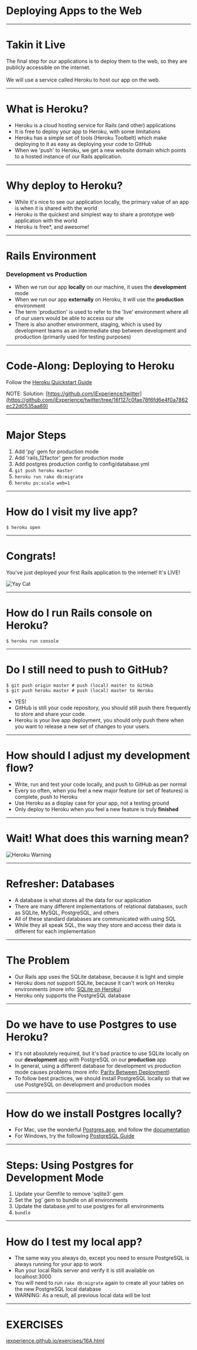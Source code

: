 # Deploying Apps to the Web

---
# Takin it Live

The final step for our applications is to deploy them to the web, so they are publicly accessible on the internet.
<br/><br/>
We will use a service called Heroku to host our app on the web.

---

# What is Heroku?

* Heroku is a cloud hosting service for Rails (and other) applications
* It is free to deploy your app to Heroku, with some limitations
* Heroku has a simple set of tools (Heroku Toolbelt) which make deploying to it as easy as deploying your code to GitHub
* When we 'push' to Heroku, we get a new website domain which points to a hosted instance of our Rails application.

---

# Why deploy to Heroku?

* While it's nice to see our application locally, the primary value of an app is when it is shared with the world
* Heroku is the quickest and simplest way to share a prototype web application with the world
* Heroku is free*, and awesome!

---
# Rails Environment
### Development vs Production

* When we run our app __locally__ on our machine, it uses the __development__ mode
* When we run our app __externally__ on Heroku, it will use the __production__ environment
* The term 'production' is used to refer to the 'live' environment where all of our users would be able to access our site
* There is also another environment, staging, which is used by development teams as an intermediate step between development and production (primarily used for testing purposes)

---

# Code-Along: Deploying to Heroku

Follow the [Heroku Quickstart Guide](https://devcenter.heroku.com/articles/quickstart)

NOTE:
Solution: [https://github.com/iExperience/twitter](https://github.com/iExperience/twitter/tree/16f127c0fae78f6fd6e4f0a7862ec22d0535aa69)

---

# Major Steps

1. Add 'pg' gem for production mode
2. Add 'rails_12factor' gem for production mode
3. Add postgres production config to config/database.yml
4. ```git push heroku master```
5. ```heroku run rake db:migrate```
6. ```heroku ps:scale web=1```

---
# How do I visit my live app?

```$ heroku open```

---
# Congrats!

You've just deployed your first Rails application to the internet! It's LIVE!

![Yay Cat](/images/slides/16A/yay_cat.png)

---
# How do I run Rails console on Heroku?

```$ heroku run console```

---
# Do I still need to push to GitHub?

```
$ git push origin master # push (local) master to GitHub
$ git push heroku master # push (local) master to Heroku
```

* YES!
* GitHub is still your code repository, you should still push there frequently to store and share your code.
* Heroku is your live app deployment, you should only push there when you want to release a new set of changes to your users.

---
# How should I adjust my development flow?

* Write, run and test your code locally, and push to GitHub as per normal
* Every so often, when you feel a new major feature (or set of features) is complete, push to Heroku
* Use Heroku as a display case for your app, not a testing ground
* Only deploy to Heroku when you feel a new feature is truly __finished__

---

# Wait! What does this warning mean?

![Heroku Warning](/images/slides/16A/heroku-postgres-warning.png)

---

# Refresher: Databases

* A database is what stores all the data for our application
* There are many different implementations of relational databases, such as SQLite, MySQL, PostgreSQL, and others
* All of these standard databases are communicated with using SQL
* While they all speak SQL, the way they store and access their data is different for each implementation

---

# The Problem

* Our Rails app uses the SQLite database, because it is light and simple
* Heroku does _not_ support SQLite, because it can't work on Heroku environments (more info: [SQLite on Heroku](https://devcenter.heroku.com/articles/sqlite3))
* Heroku only supports the PostgreSQL database

---
# Do we have to use Postgres to use Heroku?

* It's not absolutely required, but it's bad practice to use SQLite locally on our __development__ app with PostgreSQL on our __production__ app
* In general, using a different database for development vs production mode causes problems (more info: [Parity Between Deployment](http://12factor.net/dev-prod-parity))
* To follow best practices, we should install PostgreSQL locally so that we use PostgreSQL on development and production modes

---
# How do we install Postgres locally?

* For Mac, use the wonderful [Postgres.app](http://postgresapp.com/), and follow the [documentation](http://postgresapp.com/documentation/)
* For Windows, try the following [PostgreSQL Guide](http://www.postgresql.org/download/windows/)

---
# Steps: Using Postgres for Development Mode

1. Update your Gemfile to remove 'sqlite3' gem
2. Set the 'pg' gem to bundle on all environments
3. Update the database.yml to use postgres for all environments
4. ```bundle```

---
# How do I test my local app?

* The same way you always do, except you need to ensure PostgreSQL is always running for your app to work
* Run your local Rails server and verify it is still available on localhost:3000
* You will need to run ```rake db:migrate``` again to create all your tables on the new PostgreSQL local database
* WARNING: As a result, all previous local data will be lost

---

# EXERCISES

[iexperience.github.io/exercises/16A.html](http://iexperience.github.io/exercises/16A.html)
